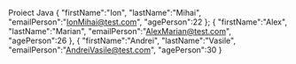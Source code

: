 Proiect Java
{
"firstName":"Ion",
"lastName":"Mihai",
"emailPerson":"IonMihai@test.com",
"agePerson":22
};
{
"firstName":"Alex",
"lastName":"Marian",
"emailPerson":"AlexMarian@test.com",
"agePerson":26
},
{
"firstName":"Andrei",
"lastName":"Vasile",
"emailPerson":"AndreiVasile@test.com",
"agePerson":30
}